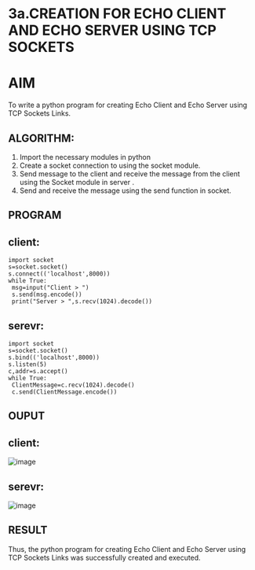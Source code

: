 # 3a.CREATION FOR ECHO CLIENT AND ECHO SERVER USING TCP SOCKETS
# AIM
To write a python program for creating Echo Client and Echo Server using TCP
Sockets Links.
## ALGORITHM:
1. Import the necessary modules in python
2. Create a socket connection to using the socket module.
3. Send message to the client and receive the message from the client using the Socket module in
 server .
4. Send and receive the message using the send function in socket.
## PROGRAM
## client:
```
import socket
s=socket.socket()
s.connect(('localhost',8000))
while True:
 msg=input("Client > ")
 s.send(msg.encode())
 print("Server > ",s.recv(1024).decode())
```
## serevr:
```
import socket
s=socket.socket()
s.bind(('localhost',8000))
s.listen(5)
c,addr=s.accept()
while True:
 ClientMessage=c.recv(1024).decode()
 c.send(ClientMessage.encode())
```

## OUPUT
## client:
![image](https://github.com/ssonuma/3a.Sockets_Creation_for_Echo_Client_and_Echo_Server/assets/150653312/483c7e23-ec08-4aef-9002-5605e7091fa6)

## serevr:
![image](https://github.com/ssonuma/3a.Sockets_Creation_for_Echo_Client_and_Echo_Server/assets/150653312/914a4044-a80a-42af-afa6-a29ee4c1cbce)

## RESULT
Thus, the python program for creating Echo Client and Echo Server using TCP Sockets Links 
was successfully created and executed.
